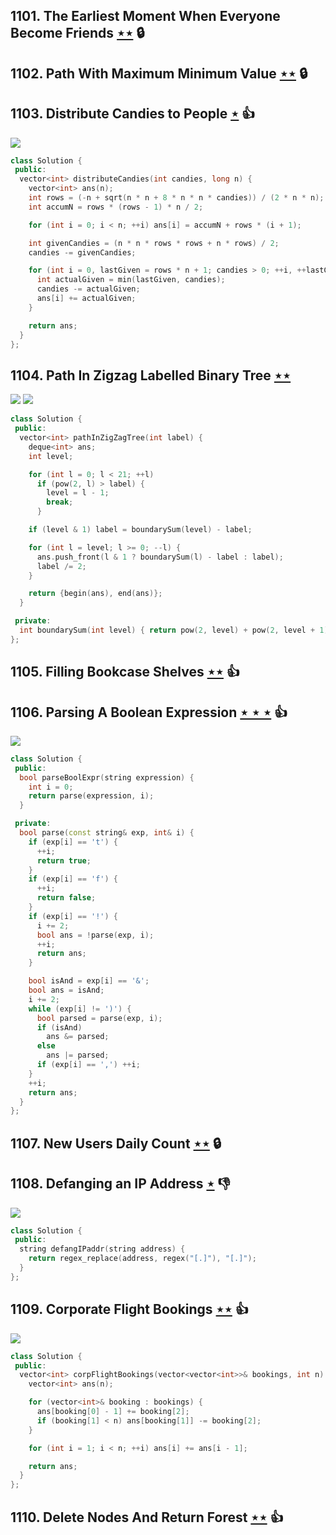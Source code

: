 ## 1101. The Earliest Moment When Everyone Become Friends [$\star\star$](https://leetcode.com/problems/the-earliest-moment-when-everyone-become-friends) 🔒

## 1102. Path With Maximum Minimum Value [$\star\star$](https://leetcode.com/problems/path-with-maximum-minimum-value) 🔒

## 1103. Distribute Candies to People [$\star$](https://leetcode.com/problems/distribute-candies-to-people) :thumbsup:

![](https://img.shields.io/badge/-Math-434343.svg?style=flat-square)

```cpp
class Solution {
 public:
  vector<int> distributeCandies(int candies, long n) {
    vector<int> ans(n);
    int rows = (-n + sqrt(n * n + 8 * n * n * candies)) / (2 * n * n);
    int accumN = rows * (rows - 1) * n / 2;

    for (int i = 0; i < n; ++i) ans[i] = accumN + rows * (i + 1);

    int givenCandies = (n * n * rows * rows + n * rows) / 2;
    candies -= givenCandies;

    for (int i = 0, lastGiven = rows * n + 1; candies > 0; ++i, ++lastGiven) {
      int actualGiven = min(lastGiven, candies);
      candies -= actualGiven;
      ans[i] += actualGiven;
    }

    return ans;
  }
};
```

## 1104. Path In Zigzag Labelled Binary Tree [$\star\star$](https://leetcode.com/problems/path-in-zigzag-labelled-binary-tree)

![](https://img.shields.io/badge/-Math-434343.svg?style=flat-square) ![](https://img.shields.io/badge/-Tree-227D51.svg?style=flat-square)

```cpp
class Solution {
 public:
  vector<int> pathInZigZagTree(int label) {
    deque<int> ans;
    int level;

    for (int l = 0; l < 21; ++l)
      if (pow(2, l) > label) {
        level = l - 1;
        break;
      }

    if (level & 1) label = boundarySum(level) - label;

    for (int l = level; l >= 0; --l) {
      ans.push_front(l & 1 ? boundarySum(l) - label : label);
      label /= 2;
    }

    return {begin(ans), end(ans)};
  }

 private:
  int boundarySum(int level) { return pow(2, level) + pow(2, level + 1) - 1; }
};
```

## 1105. Filling Bookcase Shelves [$\star\star$](https://leetcode.com/problems/filling-bookcase-shelves) :thumbsup:

## 1106. Parsing A Boolean Expression [$\star\star\star$](https://leetcode.com/problems/parsing-a-boolean-expression) :thumbsup:

![](https://img.shields.io/badge/-String-60373E.svg?style=flat-square)

```cpp
class Solution {
 public:
  bool parseBoolExpr(string expression) {
    int i = 0;
    return parse(expression, i);
  }

 private:
  bool parse(const string& exp, int& i) {
    if (exp[i] == 't') {
      ++i;
      return true;
    }
    if (exp[i] == 'f') {
      ++i;
      return false;
    }
    if (exp[i] == '!') {
      i += 2;
      bool ans = !parse(exp, i);
      ++i;
      return ans;
    }

    bool isAnd = exp[i] == '&';
    bool ans = isAnd;
    i += 2;
    while (exp[i] != ')') {
      bool parsed = parse(exp, i);
      if (isAnd)
        ans &= parsed;
      else
        ans |= parsed;
      if (exp[i] == ',') ++i;
    }
    ++i;
    return ans;
  }
};
```

## 1107. New Users Daily Count [$\star\star$](https://leetcode.com/problems/new-users-daily-count) 🔒

## 1108. Defanging an IP Address [$\star$](https://leetcode.com/problems/defanging-an-ip-address) :thumbsdown:

![](https://img.shields.io/badge/-String-60373E.svg?style=flat-square)

```cpp
class Solution {
 public:
  string defangIPaddr(string address) {
    return regex_replace(address, regex("[.]"), "[.]");
  }
};
```

## 1109. Corporate Flight Bookings [$\star\star$](https://leetcode.com/problems/corporate-flight-bookings) :thumbsup:

![](https://img.shields.io/badge/-Math-434343.svg?style=flat-square)

```cpp
class Solution {
 public:
  vector<int> corpFlightBookings(vector<vector<int>>& bookings, int n) {
    vector<int> ans(n);

    for (vector<int>& booking : bookings) {
      ans[booking[0] - 1] += booking[2];
      if (booking[1] < n) ans[booking[1]] -= booking[2];
    }

    for (int i = 1; i < n; ++i) ans[i] += ans[i - 1];

    return ans;
  }
};
```

## 1110. Delete Nodes And Return Forest [$\star\star$](https://leetcode.com/problems/delete-nodes-and-return-forest) :thumbsup:
